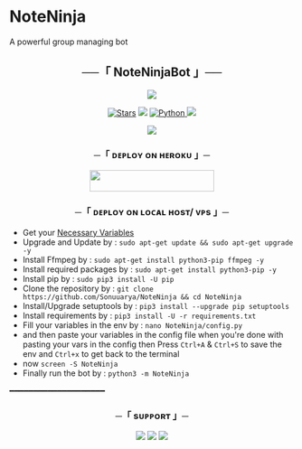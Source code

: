 # NoteNinja
A powerful group managing bot

<h2 align="center">
    ──「 NoteNinjaBot 」──
</h2>

<p align="center">
  <img src="https://graph.org/file/4a48711af2345b23d4513.jpg">
</p>

<p align="center">
<a href="https://github.com/Sonuuarya/NoteNinja/stargazers"><img src="https://img.shields.io/github/stars/Sonuuarya/NoteNinja?color=black&logo=github&logoColor=black&style=for-the-badge" alt="Stars" /></a>
<a href="https://github.com/Sonuuarya/NoteNinja/network/members"> <img src="https://img.shields.io/github/forks/Sonuuarya/NoteNinja?color=black&logo=github&logoColor=black&style=for-the-badge" /></a>
<a href="https://www.python.org/"> <img src="https://img.shields.io/badge/Written%20in-Python-orange?style=for-the-badge&logo=python" alt="Python" /> </a>
<a href="https://github.com/Sonuuarya/NoteNinja/commits/Sonuuarya"> <img src="https://img.shields.io/github/last-commit/Sonuuarya/NoteNinja?color=blue&logo=github&logoColor=green&style=for-the-badge" /></a>
</p>

<p align="center">
  <img src="https://telegra.ph/file/36be820a8775f0bfc773e.jpg">
</p>

<h3 align="center">
    ─「 ᴅᴇᴩʟᴏʏ ᴏɴ ʜᴇʀᴏᴋᴜ 」─
</h3>

<p align="center"><a href="https://dashboard.heroku.com/new?template=https://github.com/Sonuuarya/NoteNinja"> <img src="https://img.shields.io/badge/Deploy%20On%20Heroku-black?style=for-the-badge&logo=heroku" width="220" height="38.45"/></a></p>

<h3 align="center">
    ─「 ᴅᴇᴩʟᴏʏ ᴏɴ ʟᴏᴄᴀʟ ʜᴏsᴛ/ ᴠᴘs 」─
</h3>

- Get your [Necessary Variables](https://github.com/Sonuuarya/NoteNinja/NoteNinja/config.py)
- Upgrade and Update by :
`sudo apt-get update && sudo apt-get upgrade -y`
- Install Ffmpeg by :
`sudo apt-get install python3-pip ffmpeg -y`
- Install required packages by :
`sudo apt-get install python3-pip -y`
- Install pip by :
`sudo pip3 install -U pip`
- Clone the repository by :
`git clone https://github.com/Sonuuarya/NoteNinja && cd NoteNinja`
- Install/Upgrade setuptools by : 
`pip3 install --upgrade pip setuptools`
- Install requirements by :
`pip3 install -U -r requirements.txt`
- Fill your variables in the env by :
  `nano NoteNinja/config.py`<br>
- and then paste your variables in the config file
when you're done with pasting your vars in the config then 
Press `Ctrl+A` & `Ctrl+S` to save the env and `Ctrl+x` to get back to the terminal  
- now `screen -S NoteNinja`
- Finally run the bot by :
  `python3 -m NoteNinja`
  
━━━━━━━━━━━━━━━━━━━━

<h3 align="center">
    ─「 sᴜᴩᴩᴏʀᴛ 」─
</h3>

<p align="center">
<a href="https://telegram.me/Sonuuarya"><img src="https://img.shields.io/badge/-Support%20Dev-blue.svg?style=for-the-badge&logo=Telegram"></a>
<a href="https://telegram.me/NoteNinjaSupport"><img src="https://img.shields.io/badge/-Support%20Group-blue.svg?style=for-the-badge&logo=Telegram"></a>
<a href="https://telegram.me/TeamNoteNinja"><img src="https://img.shields.io/badge/-Support%20Channel-blue.svg?style=for-the-badge&logo=Telegram"></a>
</p>

